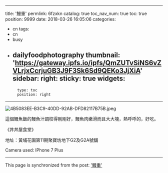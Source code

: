 
---
title: '鰻重'
permlink: 6fzxkn
catalog: true
toc_nav_num: true
toc: true
position: 9999
date: 2018-03-26 16:05:06
categories:
- cn
tags:
- cn
- busy
- dailyfoodphotography
thumbnail: 'https://gateway.ipfs.io/ipfs/QmZUTvSiNS6vZVLrjxCcrjuGB3J9F3Sk6Sd9QEKo3JjXiA'
sidebar:
    right:
        sticky: true
widgets:
    -
        type: toc
        position: right
---



![4B5083EE-B3C9-40DD-92AB-DFD82117B75B.jpeg](https://gateway.ipfs.io/ipfs/QmZUTvSiNS6vZVLrjxCcrjuGB3J9F3Sk6Sd9QEKo3JjXiA)


這個鰻魚飯的鰻魚汁調校得剛剛好，鰻魚肉嫩滑而且大大塊，熱呼呼的，好吃。


《丼丼屋食堂》

地址：黃埔花園第11期聚寶坊地下G2及G2A號舖

Camera used: IPhone 7 Plus

- - -

This page is synchronized from the post: ['鰻重'](https://steemit.com/@htliao/6fzxkn)
